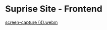 # Suprise Site - Frontend


[screen-capture (4).webm](https://user-images.githubusercontent.com/127841235/227625227-1434f6ed-8621-43b4-b97c-aba9c240fb14.webm)
